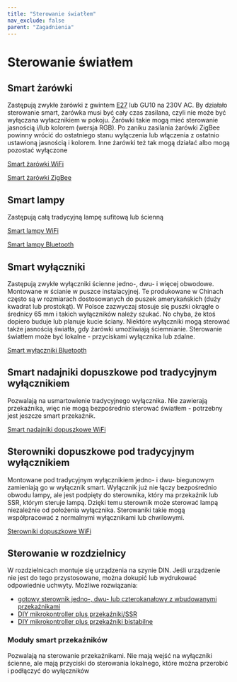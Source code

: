 ```yaml
---
title: "Sterowanie światłem"
nav_exclude: false
parent: "Zagadnienia"
---
```


# Sterowanie światłem

## Smart żarówki
Zastępują zwykłe żarówki z gwintem [E27](https://pl.wikipedia.org/wiki/Gwint_Edisona) lub GU10 na 230V AC.
By działało sterowanie smart, żarówka musi być cały czas zasilana, czyli nie może być wyłączana wyłacznikiem w pokoju. Żarówki takie mogą mieć sterowanie jasnością i/lub kolorem (wersja RGB).
Po zaniku zasilania żarówki ZigBee powinny wrócić do ostatniego stanu wyłączenia lub włączenia z ostatnio ustawioną jasnością i kolorem.
Inne żarówki też tak mogą działać albo mogą pozostać wyłączone

[Smart żarówki WiFi](../sprzet/rodzaje/Smart-zarowki-WiFi)

[Smart żarówki ZigBee](../sprzet/rodzaje/Smart-zarowki-ZigBee)
	
## Smart lampy
Zastępują całą tradycyjną lampę sufitową lub ścienną

[Smart lampy WiFi](../sprzet/rodzaje/Smart-lampy-WiFi)

[Smart lampy Bluetooth](../sprzet/rodzaje/Smart-lampy-Bluetooth)

	
## Smart wyłączniki
Zastępują zwykłe wyłączniki ścienne jedno-, dwu- i więcej obwodowe. Montowane w ścianie w puszce instalacyjnej.
Te produkowane w Chinach często są w rozmiarach dostosowanych do puszek amerykańskich (duży kwadrat lub prostokąt). W Polsce zazwyczaj stosuje się puszki okrągłe o średnicy 65 mm i takich wyłączników należy szukać. No chyba, że ktoś dopiero buduje lub planuje kucie ściany.
Niektóre wyłączniki mogą sterować także jasnością światła, gdy żarówki umożliwiają ściemnianie.
Sterowanie światłem może być lokalne - przyciskami wyłącznika lub zdalne.

[Smart wyłączniki Bluetooth](../sprzet/rodzaje/Smart-wylaczniki-Bluetooth)

## Smart nadajniki dopuszkowe pod tradycyjnym wyłącznikiem
Pozwalają na usmartowienie tradycyjnego wyłącznika. Nie zawierają przekaźnika, więc nie mogą bezpośrednio sterować światłem - potrzebny jest jeszcze smart przekaźnik.

[Smart nadajniki dopuszkowe WiFi](../sprzet/rodzaje/Smart-nadajniki-dopuszkowe-WiFi)

## Sterowniki dopuszkowe pod tradycyjnym wyłącznikiem
Montowane pod tradycyjnym wyłącznikiem jedno- i dwu- biegunowym zamieniają go w wyłącznik smart. Wyłącznik już nie łączy bezpośrednio obwodu lampy, ale jest podpięty do sterownika, który ma przekaźnik lub SSR, którym steruje lampą. Dzięki temu sterownik może sterować lampą niezależnie od położenia wyłącznika. Sterowaniki takie mogą współpracować z normalnymi wyłącznikami lub chwilowymi.

[Sterowniki dopuszkowe WiFi](../sprzet/rodzaje/Sterowniki-dopuszkowe-WiFi)

## Sterowanie w rozdzielnicy
W rozdzielnicach montuje się urządzenia na szynie DIN. Jeśli urządzenie nie jest do tego przystosowane, można dokupić lub wydrukować odpowiednie uchwyty. 
Możliwe rozwiązania:
* [gotowy sterownik jedno-, dwu- lub czterokanałowy z wbudowanymi przekaźnikami](../sprzet/rodzaje/Smart-przekazniki-WiFi)
* [DIY mikrokontroller plus przekaźniki/SSR](DIY-rozdzielnica-na-przekaznikach)
* [DIY mikrokontroller plus przekaźniki bistabilne](DIY-rozdzielnica-na-przekaznikach-bistabilnych)


### Moduły smart przekaźników
Pozwalają na sterowanie przekaźnikami. Nie mają wejść na wyłączniki ścienne, ale mają przyciski do sterowania lokalnego, które można przerobić i podłączyć do wyłączników

